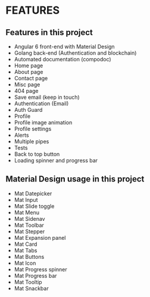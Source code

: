 # FEATURES

## Features in this project

* Angular 6 front-end with Material Design
* Golang back-end (Authentication and blockchain)
* Automated documentation (compodoc)
* Home page
* About page
* Contact page
* Misc page
* 404 page
* Save email (keep in touch)
* Authentication (Email)
* Auth Guard
* Profile
* Profile image animation
* Profile settings
* Alerts
* Multiple pipes
* Tests
* Back to top button
* Loading spinner and progress bar

## Material Design usage in this project

* Mat Datepicker
* Mat Input
* Mat Slide toggle
* Mat Menu
* Mat Sidenav
* Mat Toolbar
* Mat Stepper
* Mat Expansion panel
* Mat Card
* Mat Tabs
* Mat Buttons
* Mat Icon
* Mat Progress spinner
* Mat Progress bar
* Mat Tooltip
* Mat Snackbar
